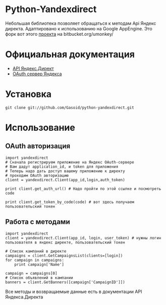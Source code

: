 # Python-Yandexdirect
Небольшая библиотека позволяет обращаться к методам Api Яндекс директа.
Адаптировано к использованию на Google AppEngine.
Это форк вот этого [проекта](https://bitbucket.org/umonkey/python-yandexdirect) на bitbucket.org/umonkey/

# Официальная документация
* [API Яндекс.Директ](http://api.yandex.ru/direct/doc/)
* [OAuth сервер Яндекса](https://oauth.yandex.ru/)

# Установка
    git clone git://github.com/Gasoid/python-yandexdirect.git

# Использование
## OAuth авторизация
    import yandexdirect
    # Сначала регистрируем приложение на Яндекс OAuth-сервере
    # Вам дадут application_id, и token для приложения
    # Теперь надо дать доступ вашему приложению к директу
    # проходим OAuth авторизацию
    client = yandexdirect.Client(app_id,login,auth_token)
    
    print client.get_auth_url() # Надо пройти по этой ссылке и посмотреть code
    
    print client.get_token_by_code(code) # вот здесь получаем пользовательский токен

## Работа с методами
    import yandexdirect
    client = yandexdirect.Client(app_id, login, user_token) # нужны логин пользователя в яндекс директе, пользовательский токен
    
    # Список кампаний в директе
    campaigns = client.GetCampaignsList(clients=[login])
    for campaign in campaigns:
        print campaign['Name']
    
    campaign = campaigns[0]
    # Список объявлений в кампании
    banners = client.GetBanners([campaign['CampaignID']])

Все методы и возвращаемые данные есть в документации API Яндекса.Директа
